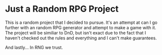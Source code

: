 # Just a Random RPG Project
This is a random project that I decided to pursue. It's an attempt at can I go further with an random RPG generator and attempt to make a game with it. The project will be similiar to DnD, but isn't exact due to the fact that I haven't checked out the rules and everything and I can't make guarantees.

And lastly... In RNG we trust.
